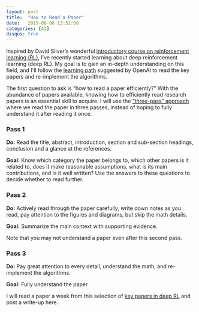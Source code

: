 ```yaml
---
layout: post
title:  "How to Read a Paper"
date:   2019-06-06 13:52:00
categories: [AI]
disqus: true
---
```




Inspired by David Silver’s wonderful [introductory course on reinforcement learning (RL)](https://www.youtube.com/playlist?list=PLqYmG7hTraZDM-OYHWgPebj2MfCFzFObQ), I’ve recently started learning about deep reinforcement learning (deep RL). My goal is to gain an in-depth understanding on this field, and I'll follow the [learning path](https://spinningup.openai.com/en/latest/spinningup/spinningup.html) suggested by OpenAI to read the key papers and re-implement the algorithms.

The first question to ask is “how to read a paper efficiently?” With the abundance of papers available, knowing how to efficiently read research papers is an essential skill to acquire. I will use the [“three-pass” approach](https://blizzard.cs.uwaterloo.ca/keshav/home/Papers/data/07/paper-reading.pdf) where we read the paper in three passes, instead of hoping to fully understand it after reading it once. 

### Pass 1
**Do:** Read the title, abstract, introduction, section and sub-section headings, conclusion and a glance at the references.

**Goal:** Know which category the paper belongs to, which other papers is it related to, does it make reasonable assumptions, what is its main contributions, and is it well written? Use the answers to these questions to decide whether to read further.

### Pass 2
**Do:** Actively read through the paper carefully, write down notes as you read, pay attention to the figures and diagrams, but skip the math details.

**Goal:** Summarize the main context with supporting evidence.

Note that you may not understand a paper even after this second pass.

### Pass 3
**Do:** Pay great attention to every detail, understand the math, and re-implement the algorithms. 

**Goal:** Fully understand the paper

I will read a paper a week from this selection of [key papers in deep RL](https://spinningup.openai.com/en/latest/spinningup/keypapers.html) and post a write-up here.  
